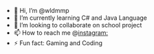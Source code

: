 - 👋 Hi, I’m @wldmmp
- 🌱 I’m currently learning C# and Java Language
- 💞️ I’m looking to collaborate on school project
- 📫 How to reach me @[instagram:](https://www.instagram.com/wldmmp/)
- ⚡ Fun fact: Gaming and Coding

<!---
wldmmp/wldmmp is a ✨ special ✨ repository because its `README.md` (this file) appears on your GitHub profile.
You can click the Preview link to take a look at your changes.
--->
